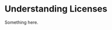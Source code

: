 [title]: # (Understanding Licenses)
[tags]: # (XXX)
[priority]: # (1309)
# Understanding Licenses
Something here.
